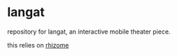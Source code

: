# langat
repository for langat, an interactive mobile theater piece.



this relies on [rhizome](https://github.com/sebpiq/rhizome)
